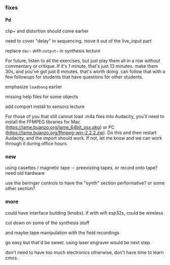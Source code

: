 ### fixes



#### Pd

clip~ and distortion should come earlier

need to cover "delay" in sequencing. move it out of the live_input part

replace `dac~` with `output~` in synthesis lecture

For future, listen to all the exercises, but just play them all in a row without commentary or critique. If it's 1 minute, that's just 13 minutes. make them 30s, and you've got just 8 minutes. that's worth doing. can follow that with a few followups for students that have questions for other students.

emphasize `loadbang` earlier

missing help files for some objects

add comport install to sensors lecture

For those of you that still cannot load .m4a files into Audacity, you'll need to install the FFMPEG libraries for Mac (https://lame.buanzo.org/lame_64bit_osx.pkg) or PC (https://lame.buanzo.org/ffmpeg-win-2.2.2.zip). Do this and then restart Audacity, and the import should work. If not, let me know and we can work through it during office hours.



### new

using casettes / magnetic tape -- preexisting tapes, or record onto tape? need old hardware


use the beringer controls to have the "synth" section performative? or some other section?


### more

could have interface building (knobs). if with wifi esp32s, could be wireless

cut down on some of the synthesis stuff

and maybe tape manipulation with the field recordings

go easy but that'd be sweet. using laser engraver would be next step.

don't need to have too much electronics otherwise, don't have time to learn cmos.
